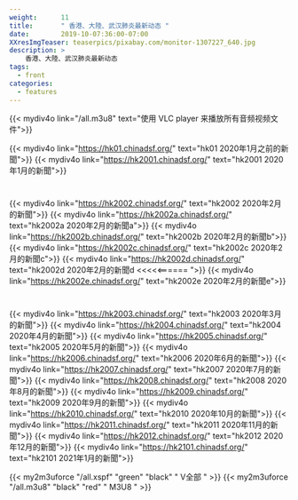 ```yaml
---
weight:      11
title:       " 香港、大陸、武汉肺炎最新动态 "
date:        2019-10-07:36:00-07:00
XXresImgTeaser: teaserpics/pixabay.com/monitor-1307227_640.jpg
description: >
    香港、大陸、武汉肺炎最新动态
tags:
  - front
categories:
  - features
---
```



{{< mydiv4o link="/all.m3u8"                      text="使用 VLC player 来播放所有音频视频文件">}}


{{< mydiv4o link="https://hk01.chinadsf.org/"     text="hk01     2020年1月之前的新聞">}}
{{< mydiv4o link="https://hk2001.chinadsf.org/"   text="hk2001   2020年1月的新聞">}}

#

{{< mydiv4o link="https://hk2002.chinadsf.org/"   text="hk2002   2020年2月的新聞">}}
{{< mydiv4o link="https://hk2002a.chinadsf.org/"  text="hk2002a  2020年2月的新聞a">}}
{{< mydiv4o link="https://hk2002b.chinadsf.org/"  text="hk2002b  2020年2月的新聞b">}}
{{< mydiv4o link="https://hk2002c.chinadsf.org/"  text="hk2002c  2020年2月的新聞c">}}
{{< mydiv4o link="https://hk2002d.chinadsf.org/"  text="hk2002d  2020年2月的新聞d <<<<<====== ">}}
{{< mydiv4o link="https://hk2002e.chinadsf.org/"  text="hk2002e  2020年2月的新聞e">}}

#

{{< mydiv4o link="https://hk2003.chinadsf.org/"   text="hk2003   2020年3月的新聞">}}
{{< mydiv4o link="https://hk2004.chinadsf.org/"   text="hk2004   2020年4月的新聞">}}
{{< mydiv4o link="https://hk2005.chinadsf.org/"   text="hk2005   2020年5月的新聞">}}
{{< mydiv4o link="https://hk2006.chinadsf.org/"   text="hk2006   2020年6月的新聞">}}
{{< mydiv4o link="https://hk2007.chinadsf.org/"   text="hk2007   2020年7月的新聞">}}
{{< mydiv4o link="https://hk2008.chinadsf.org/"   text="hk2008   2020年8月的新聞">}}
{{< mydiv4o link="https://hk2009.chinadsf.org/"   text="hk2009   2020年9月的新聞">}}
{{< mydiv4o link="https://hk2010.chinadsf.org/"   text="hk2010   2020年10月的新聞">}}
{{< mydiv4o link="https://hk2011.chinadsf.org/"   text="hk2011   2020年11月的新聞">}}
{{< mydiv4o link="https://hk2012.chinadsf.org/"   text="hk2012   2020年12月的新聞">}}
{{< mydiv4o link="https://hk2101.chinadsf.org/"   text="hk2101   2021年1月的新聞">}}

{{< my2m3uforce "/all.xspf" "green" "black" " V全部 " >}} {{< my2m3uforce "/all.m3u8" "black" "red" " M3U8 " >}}
